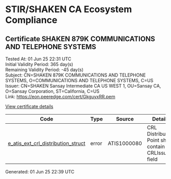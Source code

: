 # STIR/SHAKEN CA Ecosystem Compliance

## Certificate SHAKEN 879K COMMUNICATIONS AND TELEPHONE SYSTEMS

Tested At: 01 Jun 25 22:31 UTC\
Initial Validity Period: 365 day(s)\
Remaining Validity Period: -45 day(s)\
Subject: CN=SHAKEN 879K COMMUNICATIONS AND TELEPHONE SYSTEMS, O=COMMUNICATIONS AND TELEPHONE SYSTEMS, C=US\
Issuer: CN=SHAKEN Sansay Intermediate CA US WEST 1, OU=Sansay CA, O=Sansay Corporation, ST=California, C=US\
Link: https://eon.peeredge.com/cert/GkguyxRR.pem

[View certificate details](https://x509.io/?cert=MIIC2jCCAoGgAwIBAgIUQpx8cHEeOCDwuOHerm%2FzJiJkmSYwCgYIKoZIzj0EAwIwgYUxCzAJBgNVBAYTAlVTMRMwEQYDVQQIDApDYWxpZm9ybmlhMRswGQYDVQQKDBJTYW5zYXkgQ29ycG9yYXRpb24xEjAQBgNVBAsMCVNhbnNheSBDQTEwMC4GA1UEAwwnU0hBS0VOIFNhbnNheSBJbnRlcm1lZGlhdGUgQ0EgVVMgV0VTVCAxMB4XDTI0MDQxNzAwMTgyMloXDTI1MDQxNzAwMTgyMlowdzELMAkGA1UEBhMCVVMxLTArBgNVBAoMJENPTU1VTklDQVRJT05TIEFORCBURUxFUEhPTkUgU1lTVEVNUzE5MDcGA1UEAwwwU0hBS0VOIDg3OUsgQ09NTVVOSUNBVElPTlMgQU5EIFRFTEVQSE9ORSBTWVNURU1TMFkwEwYHKoZIzj0CAQYIKoZIzj0DAQcDQgAE0K%2B7VkkPcDWIvawFZ3y1Gyb9aMxdcsmEiyUEW3M4PmEqgKidTMh%2FwsACXCIAvzd%2BWFW%2Ffjil3ZQW%2FmXuxYCWb6OB2zCB2DAWBggrBgEFBQcBGgQKMAigBhYEODc5SzAXBgNVHSAEEDAOMAwGCmCGSAGG%2FwkBAQQwHQYDVR0OBBYEFBT3tKZguiTg9%2Bmj0VKE4qo2IzZSMB8GA1UdIwQYMBaAFKzTk%2FVDQ8wKvkVYFxN9knzcwwFGMEcGA1UdHwRAMD4wPKA6oDiGNmh0dHBzOi8vYXV0aGVudGljYXRlLWFwaS5pY29uZWN0aXYuY29tL2Rvd25sb2FkL3YxL2NybDAMBgNVHRMBAf8EAjAAMA4GA1UdDwEB%2FwQEAwIHgDAKBggqhkjOPQQDAgNHADBEAiAOmRqu9mpYJXPJXw5OhT9ft4Nfc0aQVTHhjnGh%2FwtS0AIgf7%2BNZcGbgy%2B9wq95zjxw%2Fvod4l9lDiKQ4TQeJbdDnnc%3D)

| Code | Type | Source | Details |
|------|------|--------|---------|
| [e_atis_ext_crl_distribution_struct](../../ISSUES/e_atis_ext_crl_distribution_struct/README.md) | error | ATIS1000080 | CRL Distribution Point shall contain a CRLIssuer field |


Generated: 01 Jun 25 22:39 UTC